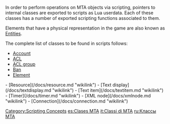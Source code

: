 In order to perform operations on MTA objects via scripting, pointers to internal classes are exported to scripts as Lua userdata. Each of these classes has a number of exported scripting functions associated to them.

Elements that have a physical representation in the game are also known as [Entities](/docs/entity.md "wikilink").

The complete list of classes to be found in scripts follows:

-   [Account](/docs/account.md "wikilink")
-   [ACL](/docs/acl.md "wikilink")
-   [ACL group](/docs/aclgroup.md "wikilink")
-   [Ban](/docs/ban.md "wikilink")
-   [Element](/docs/element.md "wikilink")

<!-- -->

</ul>
-   [Resource](/docs/resource.md "wikilink")
-   [Text display](/docs/textdisplay.md "wikilink")
-   [Text item](/docs/textitem.md "wikilink")
-   [Timer](/docs/timer.md "wikilink")
-   [XML node](/docs/xmlnode.md "wikilink")
-   [Connection](/docs/connection.md "wikilink")

[Category:Scripting Concepts](/docs/category:scripting_concepts.md "wikilink") [es:Clases MTA](/docs/es:clases_mta.md "wikilink") [it:Classi di MTA](/docs/it:classi_di_mta.md "wikilink") [ru:Классы MTA](/docs/ru:Классы_mta.md "wikilink")
